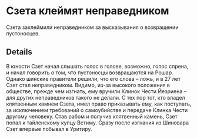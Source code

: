 # Сзета клеймят неправедником
Сзета заклеймили неправедником за высказывания о возвращении пустоносцев.

## Details
В юности Сзет начал слышать голос в голове, возможно, голос спрена, и начал говорить о том, что пустоносцы возвращаются на Рошар. Однако шинские правители решили, что его слова – ложь, и в 27 лет Сзет стал неправедником. Видимо, из-за высокого положения в обществе, прежде чем изгнать, ему вручили Клинок Чести Йезриена – для других неправедников такого не делали. С тех пор тот, кто владел клятвенным камнем Сзета, имел право приказывать ему, как поступать, за исключением требований о самоубийстве и передаче Клинка Чести другому человеку. Став рабом и получив клятвенный камень, Сзет попал к тайленскому купцу Встиму. Сразу после изгнания из Шиновара Сзет впервые побывал в Уритиру.